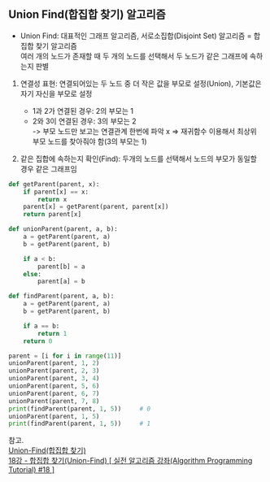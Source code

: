 ## Union Find(합집합 찾기) 알고리즘

* Union Find: 대표적인 그래프 알고리즘, 서로소집합(Disjoint Set) 알고리즘 = 합집합 찾기 알고리즘  
  여러 개의 노드가 존재할 때 두 개의 노드를 선택해서 두 노드가 같은 그래프에 속하는지 판별
  
1. 연결성 표현: 연결되어있는 두 노드 중 더 작은 값을 부모로 설정(Union), 기본값은 자기 자신을 부모로 설정
   - 1과 2가 연결된 경우: 2의 부모는 1  
   - 2와 3이 연결된 경우: 3의 부모는 2  
   -> 부모 노드만 보고는 연결관계 한번에 파악 x => 재귀함수 이용해서 최상위 부모 노드를 찾아줘야 함(3의 부모는 1)

2. 같은 집합에 속하는지 확인(Find): 두개의 노드를 선택해서 노드의 부모가 동일할 경우 같은 그래프임

```python
def getParent(parent, x):
    if parent[x] == x:
        return x
    parent[x] = getParent(parent, parent[x])
    return parent[x]

def unionParent(parent, a, b):
    a = getParent(parent, a)
    b = getParent(parent, b)

    if a < b:
        parent[b] = a
    else:
        parent[a] = b

def findParent(parent, a, b):
    a = getParent(parent, a)
    b = getParent(parent, b)

    if a == b:
        return 1
    return 0

parent = [i for i in range(11)]
unionParent(parent, 1, 2)
unionParent(parent, 2, 3)
unionParent(parent, 3, 4)
unionParent(parent, 5, 6)
unionParent(parent, 6, 7)
unionParent(parent, 7, 8)
print(findParent(parent, 1, 5))     # 0
unionParent(parent, 1, 5)
print(findParent(parent, 1, 5))     # 1
```

참고.  
[Union-Find(합집합 찾기)](https://blog.naver.com/ndb796/221230967614)  
[18강 - 합집합 찾기(Union-Find) [ 실전 알고리즘 강좌(Algorithm Programming Tutorial) #18 ]](https://www.youtube.com/watch?v=AMByrd53PHM)


